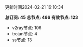 更新时间2024-02-21 16:10:34

**总订阅: 45**
**总节点: 466**
**有效节点: 123**
- v2ray节点: 106
- trojan节点: 4
- ss节点: 13
